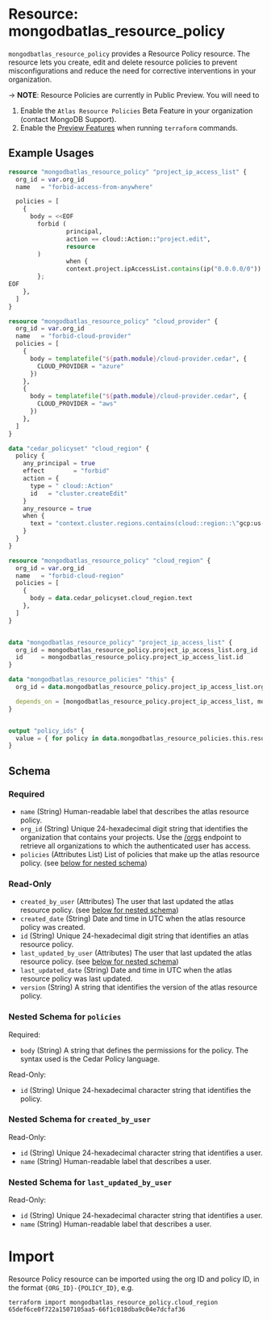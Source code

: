 # Resource: mongodbatlas_resource_policy

`mongodbatlas_resource_policy` provides a Resource Policy resource. The resource lets you create, edit and delete resource policies to prevent misconfigurations and reduce the need for corrective interventions in your organization.

-> **NOTE**: Resource Policies are currently in Public Preview. You will need to
1. Enable the `Atlas Resource Policies` Beta Feature in your organization (contact MongoDB Support).
2. Enable the [Preview Features](https://github.com/mongodb/terraform-provider-mongodbatlas?tab=readme-ov-file#preview-features) when running `terraform` commands.


## Example Usages

```terraform
resource "mongodbatlas_resource_policy" "project_ip_access_list" {
  org_id = var.org_id
  name   = "forbid-access-from-anywhere"

  policies = [
    {
      body = <<EOF
        forbid (
                principal,
                action == cloud::Action::"project.edit",
                resource
        )
                when {
                context.project.ipAccessList.contains(ip("0.0.0.0/0"))
        };
EOF
    },
  ]
}

resource "mongodbatlas_resource_policy" "cloud_provider" {
  org_id = var.org_id
  name   = "forbid-cloud-provider"
  policies = [
    {
      body = templatefile("${path.module}/cloud-provider.cedar", {
        CLOUD_PROVIDER = "azure"
      })
    },
    {
      body = templatefile("${path.module}/cloud-provider.cedar", {
        CLOUD_PROVIDER = "aws"
      })
    },
  ]
}

data "cedar_policyset" "cloud_region" {
  policy {
    any_principal = true
    effect        = "forbid"
    action = {
      type = " cloud::Action"
      id   = "cluster.createEdit"
    }
    any_resource = true
    when {
      text = "context.cluster.regions.contains(cloud::region::\"gcp:us-east1\")"
    }
  }
}

resource "mongodbatlas_resource_policy" "cloud_region" {
  org_id = var.org_id
  name   = "forbid-cloud-region"
  policies = [
    {
      body = data.cedar_policyset.cloud_region.text
    },
  ]
}


data "mongodbatlas_resource_policy" "project_ip_access_list" {
  org_id = mongodbatlas_resource_policy.project_ip_access_list.org_id
  id     = mongodbatlas_resource_policy.project_ip_access_list.id
}

data "mongodbatlas_resource_policies" "this" {
  org_id = data.mongodbatlas_resource_policy.project_ip_access_list.org_id

  depends_on = [mongodbatlas_resource_policy.project_ip_access_list, mongodbatlas_resource_policy.cloud_provider, mongodbatlas_resource_policy.cloud_region]
}


output "policy_ids" {
  value = { for policy in data.mongodbatlas_resource_policies.this.resource_policies : policy.name => policy.id }
}
```

<!-- schema generated by tfplugindocs -->
## Schema

### Required

- `name` (String) Human-readable label that describes the atlas resource policy.
- `org_id` (String) Unique 24-hexadecimal digit string that identifies the organization that contains your projects. Use the [/orgs](#tag/Organizations/operation/listOrganizations) endpoint to retrieve all organizations to which the authenticated user has access.
- `policies` (Attributes List) List of policies that make up the atlas resource policy. (see [below for nested schema](#nestedatt--policies))

### Read-Only

- `created_by_user` (Attributes) The user that last updated the atlas resource policy. (see [below for nested schema](#nestedatt--created_by_user))
- `created_date` (String) Date and time in UTC when the atlas resource policy was created.
- `id` (String) Unique 24-hexadecimal digit string that identifies an atlas resource policy.
- `last_updated_by_user` (Attributes) The user that last updated the atlas resource policy. (see [below for nested schema](#nestedatt--last_updated_by_user))
- `last_updated_date` (String) Date and time in UTC when the atlas resource policy was last updated.
- `version` (String) A string that identifies the version of the atlas resource policy.

<a id="nestedatt--policies"></a>
### Nested Schema for `policies`

Required:

- `body` (String) A string that defines the permissions for the policy. The syntax used is the Cedar Policy language.

Read-Only:

- `id` (String) Unique 24-hexadecimal character string that identifies the policy.


<a id="nestedatt--created_by_user"></a>
### Nested Schema for `created_by_user`

Read-Only:

- `id` (String) Unique 24-hexadecimal character string that identifies a user.
- `name` (String) Human-readable label that describes a user.


<a id="nestedatt--last_updated_by_user"></a>
### Nested Schema for `last_updated_by_user`

Read-Only:

- `id` (String) Unique 24-hexadecimal character string that identifies a user.
- `name` (String) Human-readable label that describes a user.

# Import 
Resource Policy resource can be imported using the org ID and policy ID, in the format `{ORG_ID}-{POLICY_ID}`, e.g.

```
terraform import mongodbatlas_resource_policy.cloud_region 65def6ce0f722a1507105aa5-66f1c018dba9c04e7dcfaf36
```
